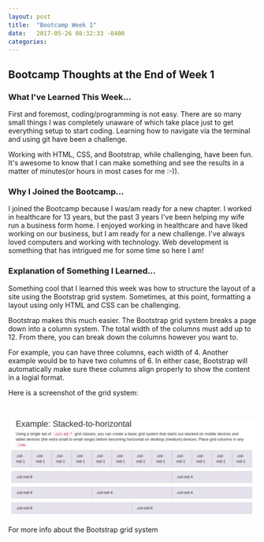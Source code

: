 ```yaml
---
layout: post
title:  "Bootcamp Week 1"
date:   2017-05-26 08:32:33 -0400
categories: 
---
```

## Bootcamp Thoughts at the End of Week 1


### What I've Learned This Week...

First and foremost, coding/programming is not easy. There are so many small things I was completely unaware of which take place just to get everything setup to start coding. Learning how to navigate via the terminal and using git have been a challenge.

Working with HTML, CSS, and Bootstrap, while challenging, have been fun. It's awesome to know that I can make something and see the results in a matter of minutes(or hours in most cases for me :-)).

### Why I Joined the Bootcamp...

I joined the Bootcamp because I was/am ready for a new chapter. I worked in healthcare for 13 years, but the past 3 years I've been helping my wife run a business form home. I enjoyed working in healthcare and have liked working on our business, but I am ready for a new challenge. I've always loved computers and working with technology. Web development is something that has intrigued me for some time so here I am!

### Explanation of Something I Learned...

Something cool that I learned this week was how to structure the layout of a site using the Bootstrap grid system. Sometimes, at this point, formatting a layout using only HTML and CSS can be challenging.

Bootstrap makes this much easier. The Bootstrap grid system breaks a page down into a column system. The total width of the columns must add up to 12. From there, you can break down the columns however you want to.

For example, you can have three columns, each width of 4. Another example would be to have two columns of 6. In either case, Bootstrap will automatically make sure these columns align properly to show the content in a logial format.

Here is a screenshot of the grid system:

<br />

![bootstrap grid][bootstrap grid]

[bootstrap grid]: /img/bootstrapgrid.png "Bootstrap Grid"

For more info about the Bootstrap grid system 

<!-- layout: post
title:  "Welcome to Jekyll!"
date:   2017-05-26 08:32:33 -0400
categories: jekyll update

You’ll find this post in your `_posts` directory. Go ahead and edit it and re-build the site to see your changes. You can rebuild the site in many different ways, but the most common way is to run `jekyll serve`, which launches a web server and auto-regenerates your site when a file is updated.

To add new posts, simply add a file in the `_posts` directory that follows the convention `YYYY-MM-DD-name-of-post.ext` and includes the necessary front matter. Take a look at the source for this post to get an idea about how it works.

Jekyll also offers powerful support for code snippets:

{% highlight ruby %}
def print_hi(name)
  puts "Hi, #{name}"
end
print_hi('Tom')
#=> prints 'Hi, Tom' to STDOUT.
{% endhighlight %}

Check out the [Jekyll docs][jekyll-docs] for more info on how to get the most out of Jekyll. File all bugs/feature requests at [Jekyll’s GitHub repo][jekyll-gh]. If you have questions, you can ask them on [Jekyll Talk][jekyll-talk].

[jekyll-docs]: https://jekyllrb.com/docs/home
[jekyll-gh]:   https://github.com/jekyll/jekyll
[jekyll-talk]: https://talk.jekyllrb.com/ -->